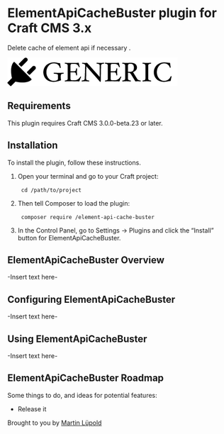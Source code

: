 # ElementApiCacheBuster plugin for Craft CMS 3.x

Delete cache of element api if necessary .

![Screenshot](resources/img/plugin-logo.png)

## Requirements

This plugin requires Craft CMS 3.0.0-beta.23 or later.

## Installation

To install the plugin, follow these instructions.

1. Open your terminal and go to your Craft project:

        cd /path/to/project

2. Then tell Composer to load the plugin:

        composer require /element-api-cache-buster

3. In the Control Panel, go to Settings → Plugins and click the “Install” button for ElementApiCacheBuster.

## ElementApiCacheBuster Overview

-Insert text here-

## Configuring ElementApiCacheBuster

-Insert text here-

## Using ElementApiCacheBuster

-Insert text here-

## ElementApiCacheBuster Roadmap

Some things to do, and ideas for potential features:

* Release it

Brought to you by [Martin Lüpold](http://knowhere.com)
